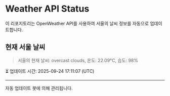 
# Weather API Status

이 리포지토리는 OpenWeather API를 사용하여 서울의 날씨 정보를 자동으로 업데이트합니다.

## 현재 서울 날씨
> 서울의 현재 날씨: overcast clouds, 온도: 22.09°C, 습도: 98%

⏳ 업데이트 시간: 2025-09-24 17:11:07 (UTC)

---
자동 업데이트 봇에 의해 관리됩니다.
